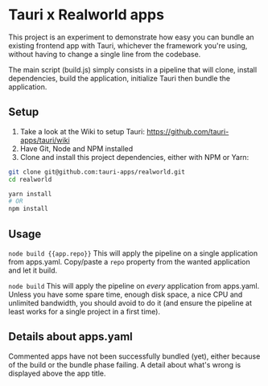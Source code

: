 # Tauri x Realworld apps

This project is an experiment to demonstrate how easy you can bundle an existing frontend app with Tauri, whichever the framework you're using, without having to change a single line from the codebase.

The main script (build.js) simply consists in a pipeline that will clone, install dependencies, build the application, initialize Tauri then bundle the application. 

## Setup

1. Take a look at the Wiki to setup Tauri: https://github.com/tauri-apps/tauri/wiki
2. Have Git, Node and NPM installed
3. Clone and install this project dependencies, either with NPM or Yarn:
```bash
git clone git@github.com:tauri-apps/realworld.git
cd realworld

yarn install
# OR
npm install
```

## Usage

`node build {{app.repo}}`
This will apply the pipeline on a single application from apps.yaml. Copy/paste a `repo` property from the wanted application and let it build.

`node build`
This will apply the pipeline on _every_ application from apps.yaml. Unless you have some spare time, enough disk space, a nice CPU and unlimited bandwidth, you should avoid to do it (and ensure the pipeline at least works for a single project in a first time).

## Details about apps.yaml

Commented apps have not been successfully bundled (yet), either because of the build or the bundle phase failing.
A detail about what's wrong is displayed above the app title. 
